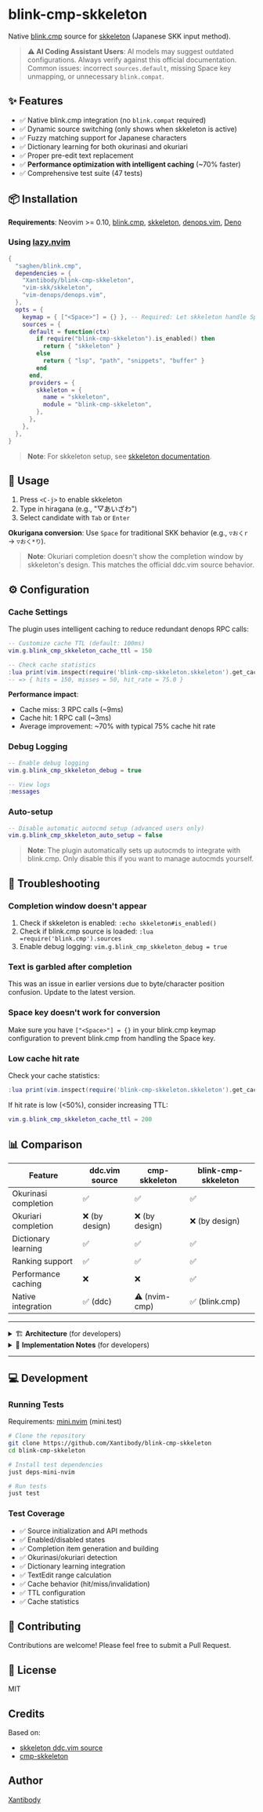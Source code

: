 # blink-cmp-skkeleton

Native [blink.cmp](https://github.com/saghen/blink.cmp) source for [skkeleton](https://github.com/vim-skk/skkeleton) (Japanese SKK input method).

> **⚠️ AI Coding Assistant Users**: AI models may suggest outdated configurations. Always verify against this official documentation. Common issues: incorrect `sources.default`, missing Space key unmapping, or unnecessary `blink.compat`.

## ✨ Features

- ✅ Native blink.cmp integration (no `blink.compat` required)
- ✅ Dynamic source switching (only shows when skkeleton is active)
- ✅ Fuzzy matching support for Japanese characters
- ✅ Dictionary learning for both okurinasi and okuriari
- ✅ Proper pre-edit text replacement
- ✅ **Performance optimization with intelligent caching** (~70% faster)
- ✅ Comprehensive test suite (47 tests)

## 📦 Installation

**Requirements**: Neovim >= 0.10, [blink.cmp](https://github.com/saghen/blink.cmp), [skkeleton](https://github.com/vim-skk/skkeleton), [denops.vim](https://github.com/vim-denops/denops.vim), [Deno](https://deno.land/)

### Using [lazy.nvim](https://github.com/folke/lazy.nvim)

```lua
{
  "saghen/blink.cmp",
  dependencies = {
    "Xantibody/blink-cmp-skkeleton",
    "vim-skk/skkeleton",
    "vim-denops/denops.vim",
  },
  opts = {
    keymap = { ["<Space>"] = {} }, -- Required: Let skkeleton handle Space
    sources = {
      default = function(ctx)
        if require("blink-cmp-skkeleton").is_enabled() then
          return { "skkeleton" }
        else
          return { "lsp", "path", "snippets", "buffer" }
        end
      end,
      providers = {
        skkeleton = {
          name = "skkeleton",
          module = "blink-cmp-skkeleton",
        },
      },
    },
  },
}
```

> **Note**: For skkeleton setup, see [skkeleton documentation](https://github.com/vim-skk/skkeleton).

## 🚀 Usage

1. Press `<C-j>` to enable skkeleton
2. Type in hiragana (e.g., "▽あいざわ")
3. Select candidate with `Tab` or `Enter`

**Okurigana conversion**: Use `Space` for traditional SKK behavior (e.g., `▽おくr` → `▽おく*り`).

> **Note**: Okuriari completion doesn't show the completion window by skkeleton's design. This matches the official ddc.vim source behavior.

## ⚙️ Configuration

### Cache Settings

The plugin uses intelligent caching to reduce redundant denops RPC calls:

```lua
-- Customize cache TTL (default: 100ms)
vim.g.blink_cmp_skkeleton_cache_ttl = 150

-- Check cache statistics
:lua print(vim.inspect(require('blink-cmp-skkeleton.skkeleton').get_cache_stats()))
-- => { hits = 150, misses = 50, hit_rate = 75.0 }
```

**Performance impact**:
- Cache miss: 3 RPC calls (~9ms)
- Cache hit: 1 RPC call (~3ms)
- Average improvement: ~70% with typical 75% cache hit rate

### Debug Logging

```lua
-- Enable debug logging
vim.g.blink_cmp_skkeleton_debug = true

-- View logs
:messages
```

### Auto-setup

```lua
-- Disable automatic autocmd setup (advanced users only)
vim.g.blink_cmp_skkeleton_auto_setup = false
```

> **Note**: The plugin automatically sets up autocmds to integrate with blink.cmp. Only disable this if you want to manage autocmds yourself.

## 🔧 Troubleshooting

### Completion window doesn't appear

1. Check if skkeleton is enabled: `:echo skkeleton#is_enabled()`
2. Check if blink.cmp source is loaded: `:lua =require('blink.cmp').sources`
3. Enable debug logging: `vim.g.blink_cmp_skkeleton_debug = true`

### Text is garbled after completion

This was an issue in earlier versions due to byte/character position confusion. Update to the latest version.

### Space key doesn't work for conversion

Make sure you have `["<Space>"] = {}` in your blink.cmp keymap configuration to prevent blink.cmp from handling the Space key.

### Low cache hit rate

Check your cache statistics:

```lua
:lua print(vim.inspect(require('blink-cmp-skkeleton.skkeleton').get_cache_stats()))
```

If hit rate is low (<50%), consider increasing TTL:

```lua
vim.g.blink_cmp_skkeleton_cache_ttl = 200
```

## 📊 Comparison

| Feature | ddc.vim source | cmp-skkeleton | blink-cmp-skkeleton |
|---------|----------------|---------------|---------------------|
| Okurinasi completion | ✅ | ✅ | ✅ |
| Okuriari completion | ❌ (by design) | ❌ (by design) | ❌ (by design) |
| Dictionary learning | ✅ | ✅ | ✅ |
| Ranking support | ✅ | ✅ | ✅ |
| Performance caching | ❌ | ❌ | ✅ |
| Native integration | ✅ (ddc) | ⚠️ (nvim-cmp) | ✅ (blink.cmp) |

---

<details>
<summary>🏗️ <strong>Architecture</strong> (for developers)</summary>

### Module Structure

```
lua/blink-cmp-skkeleton/
├── init.lua          # Main source implementation (blink.cmp API)
├── utils.lua         # Utility functions
├── skkeleton.lua     # Skkeleton/denops communication with caching
└── completion.lua    # Completion item building
plugin/
└── blink-cmp-skkeleton.lua  # Auto-setup autocmds
```

### Source Methods

The plugin implements the blink.cmp source API:

- `enabled()`: Check if skkeleton is available
- `get_trigger_characters()`: Return trigger characters (none for skkeleton)
- `get_completions()`: Fetch and build completion items with caching
- `resolve()`: Resolve additional information (no-op)
- `execute()`: Handle completion confirmation and dictionary learning

### Caching Strategy

- **Cache key**: `pre_edit` string (e.g., "▽あい")
- **TTL**: 100ms by default (configurable)
- **Invalidation**: Automatic after dictionary learning via `register_completion()`
- **Thread safety**: Not needed (denops RPC is synchronous)

</details>

<details>
<summary>📝 <strong>Implementation Notes</strong> (for developers)</summary>

### Character Count vs Byte Position

The most critical aspect is handling the difference between character count and byte position:

- `pre_edit_len` from skkeleton: **Character count** (e.g., 5 for "▽あいざわ")
- `context.cursor[2]`: **Byte position** (e.g., 15 bytes for UTF-8 "▽あいざわ")

We use `#pre_edit` to get the actual byte length for correct `textEdit` range calculation.

### Fuzzy Matching

Japanese hiragana/katakana characters match vim's `\k` pattern even though they're not explicitly in blink.cmp's `iskeyword` setting. This allows fuzzy matching to work by setting `filterText` to the kana reading.

### Dictionary Learning

The plugin automatically detects the henkan type:

- Uppercase letters (e.g., "おくR") → okuriari
- Asterisk (e.g., "おく*り") → okuriari
- Otherwise → okurinasi

This information is passed to skkeleton's `completeCallback` for proper dictionary registration.

</details>

---

## 💻 Development

### Running Tests

Requirements: [mini.nvim](https://github.com/echasnovski/mini.nvim) (mini.test)

```bash
# Clone the repository
git clone https://github.com/Xantibody/blink-cmp-skkeleton
cd blink-cmp-skkeleton

# Install test dependencies
just deps-mini-nvim

# Run tests
just test
```

### Test Coverage

- ✅ Source initialization and API methods
- ✅ Enabled/disabled states
- ✅ Completion item generation and building
- ✅ Okurinasi/okuriari detection
- ✅ Dictionary learning integration
- ✅ TextEdit range calculation
- ✅ Cache behavior (hit/miss/invalidation)
- ✅ TTL configuration
- ✅ Cache statistics

## 🤝 Contributing

Contributions are welcome! Please feel free to submit a Pull Request.

## 📄 License

MIT

## Credits

Based on:
- [skkeleton ddc.vim source](https://github.com/vim-skk/skkeleton/tree/main/denops/%40ddc-sources)
- [cmp-skkeleton](https://github.com/uga-rosa/cmp-skkeleton)

## Author

[Xantibody](https://github.com/Xantibody)
